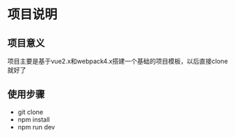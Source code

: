 # 项目说明
## 项目意义
项目主要是基于vue2.x和webpack4.x搭建一个基础的项目模板，以后直接clone就好了
## 使用步骤
+ git clone
+ npm install
+ npm run dev
